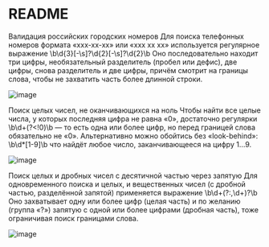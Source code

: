# README

Валидация российских городских номеров
Для поиска телефонных номеров формата «xxx-xx-xx» или «xxx xx xx» используется регулярное выражение
\b\d{3}[-\s]?\d{2}[-\s]?\d{2}\b
Оно последовательно находит три цифры, необязательный разделитель (пробел или дефис), две цифры, снова разделитель и две цифры, причём смотрит на границы слова, чтобы не захватить часть более длинной строки.

![image](https://github.com/user-attachments/assets/5a861b1d-414c-487f-8ea1-95be52077faa)


Поиск целых чисел, не оканчивающихся на ноль
Чтобы найти все целые числа, у которых последняя цифра не равна «0», достаточно регулярки
\b\d+(?<!0)\b
— то есть одна или более цифр, но перед границей слова обязательно не «0». Альтернативно можно обойтись без «look-behind»:
\b\d*[1-9]\b
что найдёт любое число, заканчивающееся на цифру 1…9.

![image](https://github.com/user-attachments/assets/a8f68c41-7bfc-42b4-9ca9-189f18d79f86)


Поиск целых и дробных чисел с десятичной частью через запятую
Для одновременного поиска и целых, и вещественных чисел (с дробной частью, разделённой запятой) применяется выражение
\b\d+(?:,\d+)?\b
Оно захватывает одну или более цифр (целая часть) и по желанию (группа «?») запятую с одной или более цифрами (дробная часть), тоже ограничивая поиск границами слова.

![image](https://github.com/user-attachments/assets/2530d3cd-1cac-47ee-958a-9efc2206aaff)
